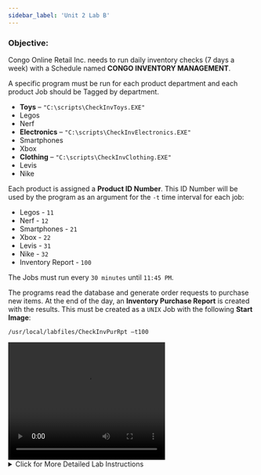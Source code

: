 ```yaml
---
sidebar_label: 'Unit 2 Lab B'
---
```


### Objective:

Congo Online Retail Inc. needs to run daily inventory checks (7 days a week) with a Schedule named **CONGO INVENTORY MANAGEMENT**. 

A specific program must be run for each product department and each product Job should be Tagged by department.  
  
*	**Toys** – ```"C:\scripts\CheckInvToys.EXE"```
  *	Legos
  *	Nerf
*	**Electronics** – ```"C:\scripts\CheckInvElectronics.EXE"```
  *	Smartphones
  *	Xbox
*	**Clothing** – ```"C:\scripts\CheckInvClothing.EXE"```
  *	Levis
  *	Nike

Each product is assigned a **Product ID Number**. This ID Number will be used by the program as an argument for the ```-t``` time interval for each job:

  * Legos - ```11```
  * Nerf - ```12```
  * Smartphones - ```21```
  * Xbox - ```22```
  * Levis - ```31```
  * Nike - ```32```
  * Inventory Report - ```100```

The Jobs must run every ```30 minutes``` until ```11:45 PM```.
  
The programs read the database and generate order requests to purchase new items. At the end of the day, an **Inventory Purchase Report** is created with the results. This must be created as a ```UNIX``` Job with the following **Start Image**:

```/usr/local/labfiles/CheckInvPurRpt –t100```  

<video width="320" height="240" controls>
  <source src="videobasic/U2LabB.mp4" type="video/mp4"></source>
Your browser does not support the video tag.
</video>

<details>

<summary>Click for More Detailed Lab Instructions</summary>

**Lab Instructions**:

*	Create a Schedule named **Congo Inventory Management**
*	**Monday-Sunday** are working days
*	Auto-build the Schedule ```7``` days in advance for ```1``` day
*	Auto-delete the Schedule for ```7``` days ago
*	Add Documentation for the Schedule 

*	Create a Windows Job for each of the products in the introduction
  *	Name each Job the same as its product name
  *	This Job needs to run as the ```SMATRAINING\SMAUSER``` User ID
  *	This Job needs to run on the ```SMATRAINING``` machine
  *	Call the programs on the command line. For example: 
  
  ```   
  “C:\scripts\CheckInvToys.EXE” -t11  
  ```  
  *   These Jobs need to run Monday-Sunday
  *	These Jobs need to run ```every 30 minutes``` when they have finished ok
  *	The latest execution time of the 6 Jobs is ```11:45 PM```
  *	Add Documentation for each Job. Example: Nerf
  *	Tag these 6 Jobs according to the product type (**Toys**, **Electronics**, or **Clothing**)
*	Create a Unix Job named **Inventory Purchase Report**
  *	This Job needs to run on the ```SUSEVM``` machine
  *	This Job needs to run as the ```0/0``` Group id/User ID
  *	Call the programs on the Start Image. For example:

  ```  
  /usr/local/labfiles/CheckInvPurRpt –t100  
  ```  
  
  *	This Job needs to run **Monday-Sunday**
  *	The Inventory Purchase Report requires the 6 Windows Jobs and must run after all runs have completed
*	Build the Schedule for today and tomorrow

:::note
Upon completion, view the results in the **Workflow designer**. Then build the Schedule released for today and check the execution using **Solution Manager**.
:::

![Picture306](/imgbasic/306.png)

</details>